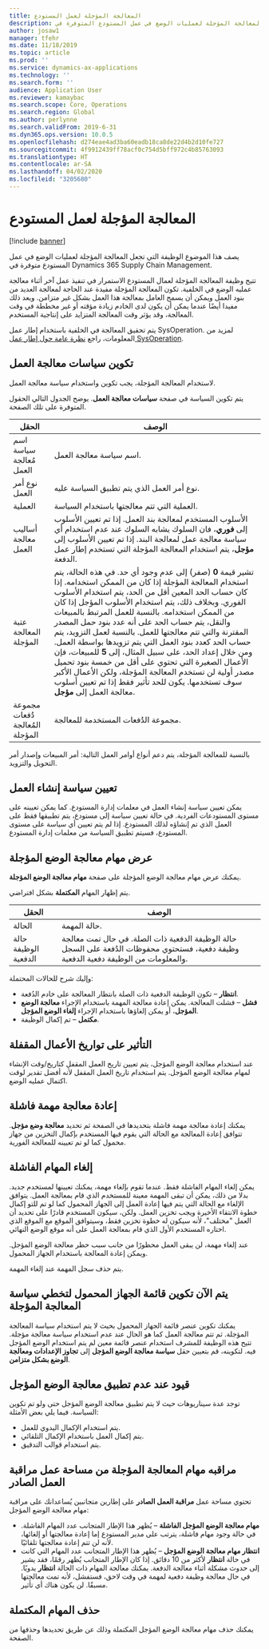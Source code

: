 ```yaml
---
title: المعالجة المؤجلة لعمل المستودع
description: يصف هذا الموضوع الوظيفة التي تجعل المعالجة المؤجلة لعمليات الوضع في عمل المستودع المتوفرة في Dynamics 365 Supply Chain Management.
author: josaw1
manager: tfehr
ms.date: 11/18/2019
ms.topic: article
ms.prod: ''
ms.service: dynamics-ax-applications
ms.technology: ''
ms.search.form: ''
audience: Application User
ms.reviewer: kamaybac
ms.search.scope: Core, Operations
ms.search.region: Global
ms.author: perlynne
ms.search.validFrom: 2019-6-31
ms.dyn365.ops.version: 10.0.5
ms.openlocfilehash: d274eae4ad3ba60eadb18ca8de22d4b2d10fe727
ms.sourcegitcommit: 4f9912439ff78acf0c754d5bff972c4b85763093
ms.translationtype: HT
ms.contentlocale: ar-SA
ms.lasthandoff: 04/02/2020
ms.locfileid: "3205680"
---
```

# <a name="deferred-processing-of-warehouse-work"></a>المعالجة المؤجلة لعمل المستودع

[!include [banner](../includes/banner.md)]

يصف هذا الموضوع الوظيفة التي تجعل المعالجة المؤجلة لعمليات الوضع في عمل المستودع متوفرة في Dynamics 365 Supply Chain Management.

تتيح وظيفة المعالجة المؤجلة لعمال المستودع الاستمرار في تنفيذ عمل آخر أثناء معالجة عمليه الوضع في الخلفية. تكون المعالجة المؤجلة مفيدة عند الحاجة لمعالجة العديد من بنود العمل ويمكن أن يسمح العامل بمعالجة هذا العمل بشكل غير متزامن. ويعد ذلك مفيدا أيضًا عندما يمكن أن يكون لدى الخادم زيادة مؤقته أو غير مخططة في وقت المعالجة، وقد يؤثر وقت المعالجة المتزايد على إنتاجية المستخدم.

يتم تحقيق المعالجة في الخلفية باستخدام إطار عمل SysOperation. لمزيد من المعلومات، راجع [نظرة عامة حول إطار عمل SysOperation](https://docs.microsoft.com/dynamicsax-2012/developer/sysoperation-framework-overview).

## <a name="configuring-the-work-processing-policies"></a>تكوين سياسات معالجة العمل

لاستخدام المعالجة المؤجلة، يجب تكوين واستخدام سياسة معالجة العمل.

يتم تكوين السياسة في صفحة **سياسات معالجة العمل‬**. يوضح الجدول التالي الحقول المتوفرة على تلك الصفحة.‬

| الحقل                           | الوصف |
|---------------------------------|-------------|
| اسم سياسة مُعالجة العمل     | اسم سياسة معالجة العمل. |
| نوع أمر العمل                 | نوع أمر العمل الذي يتم تطبيق السياسة عليه. |
| العملية                       | العملية التي تتم معالجتها باستخدام السياسة. |
| أساليب معالجة العمل          | الأسلوب المستخدم لمعالجة بند العمل. إذا تم تعيين الأسلوب إلى **فوري**، فان السلوك يشابه السلوك عند عدم استخدام أي سياسة معالجة عمل لمعالجة البند. إذا تم تعيين الأسلوب إلى **مؤجل**، يتم استخدام المعالجة المؤجلة التي تستخدم إطار عمل الدفعة. |
| عتبة المعالجة المؤجلة   | تشير قيمة **0** (صفر) إلى عدم وجود أي حد. في هذه الحالة، يتم استخدام المعالجة المؤجلة إذا كان من الممكن استخدامه. إذا كان حساب الحد المعين أقل من الحد، يتم استخدام الأسلوب الفوري. وبخلاف ذلك، يتم استخدام الأسلوب المؤجل إذا كان من الممكن استخدامه. بالنسبة للعمل المرتبط بالمبيعات والنقل، يتم حساب الحد على أنه عدد بنود حمل المصدر المقترنة والتي تتم معالجتها للعمل. بالنسبة لعمل التزويد، يتم حساب الحد كعدد بنود العمل التي يتم تزويدها بواسطة العمل. ومن خلال إعداد الحد، على سبيل المثال، إلى **5** للمبيعات، فإن الأعمال الصغيرة التي تحتوي على أقل من خمسة بنود تحميل مصدر أولية لن تستخدم المعالجة المؤجلة، ولكن الأعمال الأكبر سوف تستخدمها. يكون للحد تأثير فقط إذا تم تعيين أسلوب معالجة العمل إلى **مؤجل**. |
| مجموعة دُفعات المُعالجة المؤجلة |مجموعة الدُفعات المستخدمة للمعالجة. |

بالنسبة للمعالجة المؤجلة، يتم دعم أنواع أوامر العمل التالية: أمر المبيعات وإصدار أمر التحويل والتزويد.

## <a name="assigning-the-work-creation-policy"></a>تعيين سياسة إنشاء العمل

يمكن تعيين سياسة إنشاء العمل في معلمات إدارة المستودع. كما يمكن تعيينه على مستوى المستودعات الفردية. في حالة تعيين سياسة إلى مستودع، يتم تطبيقها فقط على العمل الذي تم إنشاؤه لذلك المستودع. إذا لم يتم تعيين أي سياسة على مستوى المستودع، فسيتم تطبيق السياسة من معلمات إدارة المستودع.

## <a name="viewing-the-deferred-put-processing-tasks"></a>عرض مهام معالجة الوضع المؤجلة

يمكنك عرض مهام معالجة الوضع المؤجلة على صفحة **مهام معالجة الوضع المؤجلة**.

يتم إظهار المهام **المكتملة** بشكل افتراضي.

| الحقل            | الوصف |
|------------------|-------------|
| الحالة           | حالة المهمة. |
| حالة الوظيفة الدفعية | حالة الوظيفة الدفعية ذات الصلة. في حال تمت معالجة وظيفة دفعية، فستحتوي محفوظات الدُفعة على السجل والمعلومات من الوظيفة دفعية الدفعية. |

وإليك شرح للحالات المحتملة:

- **انتظار** – تكون الوظيفة الدفعية ذات الصلة بانتظار المعالجة على خادم الدُفعة.
- **فشل** – فشلت المعالجة. يمكن إعادة معالجة المهمة باستخدام الإجراء **معالجة الوضع المؤجل**، أو يمكن إلغاؤها باستخدام الإجراء **إلغاء الوضع المؤجل**.
- **مكتمل** – تم إكمال الوظيفة.

## <a name="impact-on-closed-work-dates"></a>التأثير على تواريخ الأعمال المقفلة

عند استخدام معالجة الوضع المؤجل، يتم تعيين تاريخ العمل المقفل كتاريخ/وقت الإنشاء لمهام معالجة الوضع المؤجل. يتم استخدام تاريخ العمل المقفل لأنه أفضل تقدير لوقت اكتمال عمليه الوضع.

## <a name="reprocessing-a-failed-task"></a>إعادة معالجة مهمة فاشلة

يمكنك إعادة معالجة مهمة فاشلة بتحديدها في الصفحة ثم تحديد **معالجة وضع مؤجل**. تتوافق إعادة المعالجة مع الحالة التي يقوم فيها المستخدم بإكمال التخزين من جهاز محمول كما لو تم تعيينه للمعالجة الفورية.

## <a name="canceling-failed-tasks"></a>إلغاء المهام الفاشلة

يمكن إلغاء المهام الفاشلة فقط. عندما تقوم بإلغاء مهمة، يمكنك تعيينها لمستخدم جديد. بدلا من ذلك، يمكن أن تبقى المهمة معينة للمستخدم الذي قام بمعالجة العمل. يتوافق الإلغاء مع الحالة التي يتم فيها إعادة العمل إلى الجهاز المحمول كما لو تم للتو إكمال خطوة الانتقاء الأخيرة ويجب تخزين العمل. ولكن، سيكون المستخدم قادرًا على تحديد أن العمل "مختلف"، لأنه سيكون له خطوة تخزين فقط، وسيتوافق الموقع مع الموقع الذي اختاره المستخدم الأول الذي قام بمعالجة العمل على أنه موقع الوضع النهائي.

عند إلغاء مهمة، لن يبقى العمل محظورًا من جانب سبب حظر معالجة الوضع المؤجل. ويمكن إعادة المعالجة باستخدام الجهاز المحمول.

يتم حذف سجل المهمة عند إلغاء المهمة.

## <a name="configuring-the-mobile-device-menu-to-skip-the-deferred-processing-policy"></a>يتم الآن تكوين قائمة الجهاز المحمول لتخطي سياسة المعالجة المؤجلة

يمكنك تكوين عنصر قائمة الجهاز المحمول بحيث لا يتم استخدام سياسة المعالجة المؤجلة. ثم تتم معالجة العمل كما هو الحال عند عدم استخدام سياسة معالجة مؤجلة. تتيح هذه الوظيفة للمشرف استخدام عنصر قائمة معين لم يتم استخدام الوضع المؤجل فيه. لتكوينه، قم بتعيين حقل **سياسة معالجة الوضع المؤجل** إلى **تجاوز الإعدادات ومعالجة الوضع بشكل متزامن**. 

## <a name="restrictions-when-the-deferred-put-processing-isnt-applied"></a>قيود عند عدم تطبيق معالجة الوضع المؤجل

توجد عدة سيناريوهات حيث لا يتم تطبيق معالجة الوضع المؤجل حتى ولو تم تكوين السياسة. فيما يلي بعض الأمثلة:

- يتم استخدام الإكمال اليدوي للعمل.
- يتم إكمال العمل باستخدام الإكمال التلقائي.
- يتم استخدام قوالب التدقيق.


## <a name="monitoring-the-deferred-processing-tasks-from-the-outbound-work-monitoring-workspace"></a>مراقبه مهام المعالجة المؤجلة من مساحة عمل مراقبة العمل الصادر

تحتوي مساحة عمل **مراقبة العمل الصادر** على إطارين متجانبين يُساعدانك على مراقبة مهام معالجة الوضع المؤجل:

- **مهام معالجة الوضع المؤجل الفاشلة** – يُظهر هذا الإطار المتجانب عدد المهام الفاشلة. في حالة وجود مهام فاشلة، يترتب على مدير المستودع إما إعادة معالجتها أو إلغائها، لأنه لن تتم إعادة معالجتها تلقائيًا.
- **انتظار مهام معالجة الوضع المؤجل** – يُظهر هذا الإطار المتجانب عدد المهام التي كانت في حالة **انتظار** لأكثر من 10 دقائق. إذا كان الإطار المتجانب يُظهر رقمًا، فقد يشير إلى حدوث مشكلة أثناء معالجة الدفعة. يمكنك معالجة المهام ذات الحالة **انتظار** يدويًا. في حال معالجة وظيفة دفعية لمهمة في وقت لاحق، فستفشل، لأنه تمت معالجتها مسبقًا. لن يكون هناك أي تأثير.

## <a name="deleting-completed-tasks"></a>حذف المهام المكتملة

يمكنك حذف مهام معالجة الوضع المؤجل المكتملة وذلك عن طريق تحديدها وحذفها من الصفحة.
